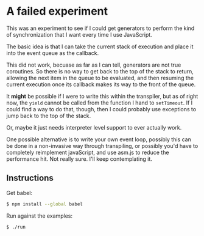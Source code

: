 A failed experiment
===================

This was an experiment to see if I could get generators
to perform the kind of synchronization that I want every
time I use JavaScript.

The basic idea is that I can take the current stack of execution
and place it into the event queue as the callback.

This did not work, becuase as far as I can tell,
generators are not true coroutines. So there is
no way to get back to the top of the stack to return,
allowing the next item in the queue to be evaluated,
and then resuming the current execution once its
callback makes its way to the front of the queue.

It **might** be possible if I were to write this
within the transpiler, but as of right now, the
`yield` cannot be called from the function I hand
to `setTimeout`. If I could find a way to do that,
though, then I could probably use exceptions to
jump back to the top of the stack.

Or, maybe it just needs interpreter level support
to ever actually work.

One possible alternative is to write your own event loop,
possibly this can be done in a non-invasive way through
transpiling, or possibly you'd have to completely reimplement
javaScript, and use asm.js to reduce the performance hit.
Not really sure. I'll keep contemplating it.


Instructions
------------

Get babel:

```sh
$ npm install --global babel
```

Run against the examples:

```sh
$ ./run
```
